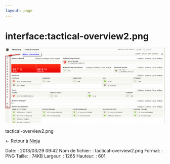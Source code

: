 ```yaml
---
layout: page
---
```


interface:tactical-overview2.png
================================

[![tactical-overview2.png](../../assets/media/interface/tactical-overview2.png@cache=&w=900&h=427 "tactical-overview2.png")](../../assets/media/interface/tactical-overview2.png@cache= "Afficher le fichier original")

tactical-overview2.png

← Retour à [Ninja](../../nagios/addons/ninja.html "nagios:addons:ninja")

Date:
:   2013/03/29 09:42
Nom de fichier:
:   tactical-overview2.png
Format:
:   PNG
Taille:
:   74KB
Largeur:
:   1265
Hauteur:
:   601

